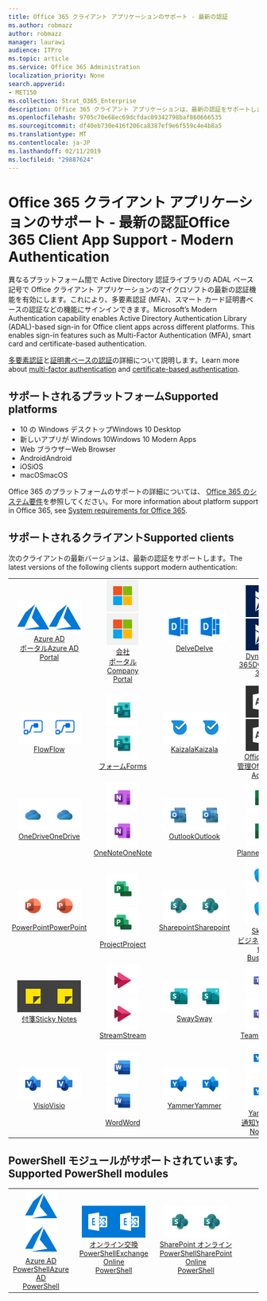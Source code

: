 ```yaml
---
title: Office 365 クライアント アプリケーションのサポート - 最新の認証
ms.author: robmazz
author: robmazz
manager: laurawi
audience: ITPro
ms.topic: article
ms.service: Office 365 Administration
localization_priority: None
search.appverid:
- MET150
ms.collection: Strat_O365_Enterprise
description: Office 365 クライアント アプリケーションは、最新の認証をサポートします。
ms.openlocfilehash: 9705c70e68ec69dcfdac09342798baf860666535
ms.sourcegitcommit: df40eb730e416f206ca8387ef9e6f559c4e4b8a5
ms.translationtype: MT
ms.contentlocale: ja-JP
ms.lasthandoff: 02/11/2019
ms.locfileid: "29887624"
---
```

# <a name="office-365-client-app-support---modern-authentication"></a><span data-ttu-id="39b00-103">Office 365 クライアント アプリケーションのサポート - 最新の認証</span><span class="sxs-lookup"><span data-stu-id="39b00-103">Office 365 Client App Support - Modern Authentication</span></span>

<span data-ttu-id="39b00-p101">異なるプラットフォーム間で Active Directory 認証ライブラリの ADAL ベース記号で Office クライアント アプリケーションのマイクロソフトの最新の認証機能を有効にします。これにより、多要素認証 (MFA)、スマート カード証明書ベースの認証などの機能にサインインできます。</span><span class="sxs-lookup"><span data-stu-id="39b00-p101">Microsoft’s Modern Authentication capability enables Active Directory Authentication Library (ADAL)-based sign-in for Office client apps across different platforms. This enables sign-in features such as Multi-Factor Authentication (MFA), smart card and certificate-based authentication.</span></span>

<span data-ttu-id="39b00-106">[多要素認証](https://docs.microsoft.com/azure/active-directory/authentication/multi-factor-authentication)と[証明書ベースの認証](https://docs.microsoft.com/azure/active-directory/active-directory-certificate-based-authentication-get-started)の詳細について説明します。</span><span class="sxs-lookup"><span data-stu-id="39b00-106">Learn more about [multi-factor authentication](https://docs.microsoft.com/azure/active-directory/authentication/multi-factor-authentication) and [certificate-based authentication](https://docs.microsoft.com/azure/active-directory/active-directory-certificate-based-authentication-get-started).</span></span>

## <a name="supported-platforms"></a><span data-ttu-id="39b00-107">サポートされるプラットフォーム</span><span class="sxs-lookup"><span data-stu-id="39b00-107">Supported platforms</span></span>

 - <span data-ttu-id="39b00-108">10 の Windows デスクトップ</span><span class="sxs-lookup"><span data-stu-id="39b00-108">Windows 10 Desktop</span></span>
 - <span data-ttu-id="39b00-109">新しいアプリが Windows 10</span><span class="sxs-lookup"><span data-stu-id="39b00-109">Windows 10 Modern Apps</span></span>
 - <span data-ttu-id="39b00-110">Web ブラウザー</span><span class="sxs-lookup"><span data-stu-id="39b00-110">Web Browser</span></span>
 - <span data-ttu-id="39b00-111">Android</span><span class="sxs-lookup"><span data-stu-id="39b00-111">Android</span></span>
 - <span data-ttu-id="39b00-112">iOS</span><span class="sxs-lookup"><span data-stu-id="39b00-112">iOS</span></span>
 - <span data-ttu-id="39b00-113">macOS</span><span class="sxs-lookup"><span data-stu-id="39b00-113">macOS</span></span>

<span data-ttu-id="39b00-114">Office 365 のプラットフォームのサポートの詳細については、 [Office 365 のシステム要件](https://products.office.com/office-system-requirements)を参照してください。</span><span class="sxs-lookup"><span data-stu-id="39b00-114">For more information about platform support in Office 365, see [System requirements for Office 365](https://products.office.com/office-system-requirements).</span></span>

## <a name="supported-clients"></a><span data-ttu-id="39b00-115">サポートされるクライアント</span><span class="sxs-lookup"><span data-stu-id="39b00-115">Supported clients</span></span>

<span data-ttu-id="39b00-116">次のクライアントの最新バージョンは、最新の認証をサポートします。</span><span class="sxs-lookup"><span data-stu-id="39b00-116">The latest versions of the following clients support modern authentication:</span></span>

| | | | | | |
|:---:|:---:|:---:|:---:|:---:|:---:|
| <span data-ttu-id="39b00-117">![Azure アイコン](media/o365-azure-64x64.png)</span><span class="sxs-lookup"><span data-stu-id="39b00-117">![Azure icon](media/o365-azure-64x64.png)</span></span> <br> [<span data-ttu-id="39b00-118">Azure AD<br>ポータル</span><span class="sxs-lookup"><span data-stu-id="39b00-118">Azure AD <br> Portal </span></span>](https://azure.microsoft.com/features/azure-portal/) | <span data-ttu-id="39b00-119">![企業ポータルのアイコン](media/o365-microsoft-64x64.png)</span><span class="sxs-lookup"><span data-stu-id="39b00-119">![Company portal icon](media/o365-microsoft-64x64.png)</span></span> <br> [<span data-ttu-id="39b00-120">会社<br>ポータル</span><span class="sxs-lookup"><span data-stu-id="39b00-120">Company <br> Portal </span></span>](https://docs.microsoft.com/intune-user-help/sign-in-to-the-company-portal) | <span data-ttu-id="39b00-121">![アイコンを説明します。](media/o365-delve-64x64.png)</span><span class="sxs-lookup"><span data-stu-id="39b00-121">![Delve icon](media/o365-delve-64x64.png)</span></span> <br> [<span data-ttu-id="39b00-122">Delve</span><span class="sxs-lookup"><span data-stu-id="39b00-122">Delve</span></span>](https://products.office.com/business/intelligent-search) | <span data-ttu-id="39b00-123">![Dynamics 365 アイコン](media/o365-dynamics365-64x64.png)</span><span class="sxs-lookup"><span data-stu-id="39b00-123">![Dynamics 365 icon](media/o365-dynamics365-64x64.png)</span></span> <br> [<span data-ttu-id="39b00-124">Dynamics 365</span><span class="sxs-lookup"><span data-stu-id="39b00-124">Dynamics 365</span></span>](https://dynamics.microsoft.com) | <span data-ttu-id="39b00-125">![[Excel] アイコン](media/o365-excel-64x64.png)</span><span class="sxs-lookup"><span data-stu-id="39b00-125">![Excel icon](media/o365-excel-64x64.png)</span></span> <br> [<span data-ttu-id="39b00-126">Excel</span><span class="sxs-lookup"><span data-stu-id="39b00-126">Excel</span></span>](https://products.office.com/excel) |
| <span data-ttu-id="39b00-127">![フロー アイコン](media/o365-flow-64x64.png)</span><span class="sxs-lookup"><span data-stu-id="39b00-127">![Flow icon](media/o365-flow-64x64.png)</span></span> <br> [<span data-ttu-id="39b00-128">Flow</span><span class="sxs-lookup"><span data-stu-id="39b00-128">Flow</span></span>](https://flow.microsoft.com) | <span data-ttu-id="39b00-129">![フォーム アイコン](media/o365-forms-64x64.png)</span><span class="sxs-lookup"><span data-stu-id="39b00-129">![Forms icon](media/o365-forms-64x64.png)</span></span> <br> [<span data-ttu-id="39b00-130">フォーム</span><span class="sxs-lookup"><span data-stu-id="39b00-130">Forms</span></span>](https://flow.microsoft.com/connectors/shared_microsoftforms/microsoft-forms/) | <span data-ttu-id="39b00-131">![Kaizala アイコン](media/o365-kaizala-64x64.png)</span><span class="sxs-lookup"><span data-stu-id="39b00-131">![Kaizala icon](media/o365-kaizala-64x64.png)</span></span> <br> [<span data-ttu-id="39b00-132">Kaizala</span><span class="sxs-lookup"><span data-stu-id="39b00-132">Kaizala</span></span>](https://products.office.com/en/business/microsoft-kaizala) | <span data-ttu-id="39b00-133">![Office 365 管理者アイコン](media/o365-o365admin-64x64.png)</span><span class="sxs-lookup"><span data-stu-id="39b00-133">![Office 365 Admin icon](media/o365-o365admin-64x64.png)</span></span> <br> [<span data-ttu-id="39b00-134">Office 365<br>管理</span><span class="sxs-lookup"><span data-stu-id="39b00-134">Office 365 <br> Admin</span></span>](https://products.office.com/business/manage-office-365-admin-app) | <span data-ttu-id="39b00-135">![レンズ アイコン](media/o365-lens-64x64.png)</span><span class="sxs-lookup"><span data-stu-id="39b00-135">![Lens icon](media/o365-lens-64x64.png)</span></span> <br> [<span data-ttu-id="39b00-136">Office Lens</span><span class="sxs-lookup"><span data-stu-id="39b00-136">Office Lens</span></span>](https://www.microsoft.com/p/office-lens/9wzdncrfj3t8?activetab=pivot%3Aoverviewtab) | 
| <span data-ttu-id="39b00-137">![ビジネスのアイコンを OneDrive](media/o365-OneDrive-64x64.png)</span><span class="sxs-lookup"><span data-stu-id="39b00-137">![OneDrive for Business icon](media/o365-OneDrive-64x64.png)</span></span> <br> [<span data-ttu-id="39b00-138">OneDrive</span><span class="sxs-lookup"><span data-stu-id="39b00-138">OneDrive</span></span>](https://products.office.com/onedrive-for-business/online-cloud-storage) |  <span data-ttu-id="39b00-139">![OneNote アイコン](media/o365-OneNote-64x64.png)</span><span class="sxs-lookup"><span data-stu-id="39b00-139">![OneNote icon](media/o365-OneNote-64x64.png)</span></span> <br> [<span data-ttu-id="39b00-140">OneNote</span><span class="sxs-lookup"><span data-stu-id="39b00-140">OneNote</span></span>](https://products.office.com/onenote) | <span data-ttu-id="39b00-141">![Outlook のアイコン](media/o365-outlook-64x64.png)</span><span class="sxs-lookup"><span data-stu-id="39b00-141">![Outlook icon](media/o365-outlook-64x64.png)</span></span> <br> [<span data-ttu-id="39b00-142">Outlook</span><span class="sxs-lookup"><span data-stu-id="39b00-142">Outlook</span></span>](https://products.office.com/outlook) | <span data-ttu-id="39b00-143">![プランナーのアイコン](media/o365-planner-64x64.png)</span><span class="sxs-lookup"><span data-stu-id="39b00-143">![Planner icon](media/o365-planner-64x64.png)</span></span> <br> [<span data-ttu-id="39b00-144">Planner</span><span class="sxs-lookup"><span data-stu-id="39b00-144">Planner</span></span>](https://products.office.com/business/task-management-software) | <span data-ttu-id="39b00-145">![PowerBI アイコン](media/o365-powerbi-64x64.png)</span><span class="sxs-lookup"><span data-stu-id="39b00-145">![PowerBI icon](media/o365-powerbi-64x64.png)</span></span> <br> [<span data-ttu-id="39b00-146">Power BI</span><span class="sxs-lookup"><span data-stu-id="39b00-146">Power BI</span></span>](https://powerbi.microsoft.com)
| <span data-ttu-id="39b00-147">![[PowerPoint] アイコン](media/o365-powerpoint-64x64.png)</span><span class="sxs-lookup"><span data-stu-id="39b00-147">![PowerPoint icon](media/o365-powerpoint-64x64.png)</span></span> <br> [<span data-ttu-id="39b00-148">PowerPoint</span><span class="sxs-lookup"><span data-stu-id="39b00-148">PowerPoint</span></span>](https://products.office.com/powerpoint) | <span data-ttu-id="39b00-149">![プロジェクト アイコン](media/o365-project-64x64.png)</span><span class="sxs-lookup"><span data-stu-id="39b00-149">![Project icon](media/o365-project-64x64.png)</span></span> <br> [<span data-ttu-id="39b00-150">Project</span><span class="sxs-lookup"><span data-stu-id="39b00-150">Project</span></span>](https://products.office.com/project) | <span data-ttu-id="39b00-151">![SharePoint のアイコン](media/o365-sharepoint-64x64.png)</span><span class="sxs-lookup"><span data-stu-id="39b00-151">![SharePoint icon](media/o365-sharepoint-64x64.png)</span></span> <br> [<span data-ttu-id="39b00-152">Sharepoint</span><span class="sxs-lookup"><span data-stu-id="39b00-152">Sharepoint</span></span>](https://products.office.com/sharepoint) | <span data-ttu-id="39b00-153">![Skype ビジネスのアイコン](media/o365-skypeforbusiness-64x64.png)</span><span class="sxs-lookup"><span data-stu-id="39b00-153">![Skype for Business icon](media/o365-skypeforbusiness-64x64.png)</span></span> <br> [<span data-ttu-id="39b00-154">Skype<br>ビジネス</span><span class="sxs-lookup"><span data-stu-id="39b00-154">Skype for <br> Business</span></span>](https://www.skype.com/business/) | <span data-ttu-id="39b00-155">![StaffHub アイコン](media/o365-staffhub-64x64.png)</span><span class="sxs-lookup"><span data-stu-id="39b00-155">![StaffHub icon](media/o365-staffhub-64x64.png)</span></span> <br> [<span data-ttu-id="39b00-156">StaffHub</span><span class="sxs-lookup"><span data-stu-id="39b00-156">StaffHub</span></span>](https://products.office.com/microsoft-staffhub/staff-scheduling-software)
| <span data-ttu-id="39b00-157">![スティッキー ノート アイコン](media/o365-stickynotes-64x64.png)</span><span class="sxs-lookup"><span data-stu-id="39b00-157">![Sticky Notes icon](media/o365-stickynotes-64x64.png)</span></span> <br> [<span data-ttu-id="39b00-158">付箋</span><span class="sxs-lookup"><span data-stu-id="39b00-158">Sticky Notes</span></span>](https://www.microsoft.com/p/microsoft-sticky-notes/9nblggh4qghw) | <span data-ttu-id="39b00-159">![ストリーム アイコン](media/o365-stream-64x64.png)</span><span class="sxs-lookup"><span data-stu-id="39b00-159">![Stream icon](media/o365-stream-64x64.png)</span></span> <br> [<span data-ttu-id="39b00-160">Stream</span><span class="sxs-lookup"><span data-stu-id="39b00-160">Stream</span></span>](https://stream.microsoft.com) | <span data-ttu-id="39b00-161">![アイコンをかきたてる](media/o365-sway-64x64.png)</span><span class="sxs-lookup"><span data-stu-id="39b00-161">![Sway icon](media/o365-sway-64x64.png)</span></span> <br> [<span data-ttu-id="39b00-162">Sway</span><span class="sxs-lookup"><span data-stu-id="39b00-162">Sway</span></span>](https://sway.com) | <span data-ttu-id="39b00-163">![チーム アイコン](media/o365-teams-64x64.png)</span><span class="sxs-lookup"><span data-stu-id="39b00-163">![Teams icon](media/o365-teams-64x64.png)</span></span> <br> [<span data-ttu-id="39b00-164">Teams</span><span class="sxs-lookup"><span data-stu-id="39b00-164">Teams</span></span>](https://products.office.com/microsoft-teams/group-chat-software) | <span data-ttu-id="39b00-165">![タスク アイコン](media/o365-todo-64x64.png)</span><span class="sxs-lookup"><span data-stu-id="39b00-165">![To-Do icon](media/o365-todo-64x64.png)</span></span> <br> [<span data-ttu-id="39b00-166">To Do</span><span class="sxs-lookup"><span data-stu-id="39b00-166">To-Do</span></span>](https://todo.microsoft.com)
| <span data-ttu-id="39b00-167">![Visio アイコン](media/o365-visio-64x64.png)</span><span class="sxs-lookup"><span data-stu-id="39b00-167">![Visio icon](media/o365-visio-64x64.png)</span></span> <br> [<span data-ttu-id="39b00-168">Visio</span><span class="sxs-lookup"><span data-stu-id="39b00-168">Visio</span></span>](https://products.office.com/visio/flowchart-software) | <span data-ttu-id="39b00-169">![[Word] アイコン](media/o365-word-64x64.png)</span><span class="sxs-lookup"><span data-stu-id="39b00-169">![Word icon](media/o365-word-64x64.png)</span></span> <br> [<span data-ttu-id="39b00-170">Word</span><span class="sxs-lookup"><span data-stu-id="39b00-170">Word</span></span>](https://products.office.com/word) |<span data-ttu-id="39b00-171">![Yammer のアイコン](media/o365-yammer-64x64.png)</span><span class="sxs-lookup"><span data-stu-id="39b00-171">![Yammer icon](media/o365-yammer-64x64.png)</span></span> <br> [<span data-ttu-id="39b00-172">Yammer</span><span class="sxs-lookup"><span data-stu-id="39b00-172">Yammer</span></span>](https://products.office.com/yammer/yammer-overview) | <span data-ttu-id="39b00-173">![Yammer のアイコン](media/o365-yammer-64x64.png)</span><span class="sxs-lookup"><span data-stu-id="39b00-173">![Yammer icon](media/o365-yammer-64x64.png)</span></span> <br> [<span data-ttu-id="39b00-174">Yammer<br>通知</span><span class="sxs-lookup"><span data-stu-id="39b00-174">Yammer <br> Notifier</span></span>](https://products.office.com/yammer/yammer-overview) |  |

## <a name="supported-powershell-modules"></a><span data-ttu-id="39b00-175">PowerShell モジュールがサポートされています。</span><span class="sxs-lookup"><span data-stu-id="39b00-175">Supported PowerShell modules</span></span>

| | | | | | |
|:---:|:---:|:---:|:---:|:---:|:---:|
| <span data-ttu-id="39b00-176">![Azure アイコン](media/o365-azure-64x64.png)</span><span class="sxs-lookup"><span data-stu-id="39b00-176">![Azure icon](media/o365-azure-64x64.png)</span></span> <br> [<span data-ttu-id="39b00-177">Azure AD <br> PowerShell</span><span class="sxs-lookup"><span data-stu-id="39b00-177">Azure AD <br> PowerShell</span></span>](https://docs.microsoft.com/powershell/azure/active-directory/overview?view=azureadps-2.0) | <span data-ttu-id="39b00-178">![Exchange アイコン](media/o365-exchange-64x64.png)</span><span class="sxs-lookup"><span data-stu-id="39b00-178">![Exchange icon](media/o365-exchange-64x64.png)</span></span> <br> [<span data-ttu-id="39b00-179">オンライン交換<br>PowerShell</span><span class="sxs-lookup"><span data-stu-id="39b00-179">Exchange Online <br> PowerShell</span></span>](https://docs.microsoft.com/powershell/exchange/exchange-online/exchange-online-powershell?view=exchange-ps) | <span data-ttu-id="39b00-180">![SharePoint のアイコン](media/o365-sharepoint-64x64.png)</span><span class="sxs-lookup"><span data-stu-id="39b00-180">![SharePoint icon](media/o365-sharepoint-64x64.png)</span></span> <br> [<span data-ttu-id="39b00-181">SharePoint オンライン<br>PowerShell</span><span class="sxs-lookup"><span data-stu-id="39b00-181">SharePoint Online <br> PowerShell</span></span>](https://docs.microsoft.com/sharepoint/manage-team-and-communication-sites-in-powershell)
